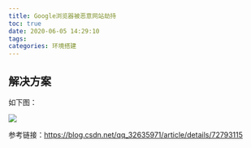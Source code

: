 ```yaml
---
title: Google浏览器被恶意网站劫持
toc: true
date: 2020-06-05 14:29:10
tags:
categories: 环境搭建
---
```


## 解决方案

如下图：

![](/images/20200605/1.png)

参考链接：https://blog.csdn.net/qq_32635971/article/details/72793115